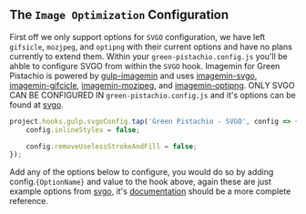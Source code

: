 ## The `Image Optimization` Configuration

First off we only support options for `SVGO` configuration, we have left `gifsicle`, `mozjpeg`, and `optipng` with their current options and have no plans currently to extend them.  Within your `green-pistachio.config.js` you'll be ahble to configure SVGO from within the `SVGO` hook.  Imagemin for Green Pistachio is powered by [gulp-imagemin](https://www.npmjs.com/package/gulp-imagemin) and uses [imagemin-svgo](https://www.npmjs.com/package/imagemin-svgo), [imagemin-gifcicle](https://www.npmjs.com/package/imagemin-gifsicle), [imagemin-mozjpeg](https://www.npmjs.com/package/imagemin-mozjpeg), and [imagemin-optipng](https://www.npmjs.com/package/imagemin-optipng).  ONLY SVGO CAN BE CONFIGURED IN `green-pistachio.config.js` and it's options can be found at [svgo](https://github.com/svg/svgo#configuration).

```javascript
project.hooks.gulp.svgoConfig.tap('Green Pistachio - SVGO', config => {
    config.inlineStyles = false;

    config.removeUselessStrokeAndFill = false;
});
```

Add any of the options below to configure, you would do so by adding config.`{OptionName}` and value to the hook above, again these
are just example options from [svgo](https://github.com/svg/svgo#configuration), it's [documentation](https://github.com/svg/svgo) should be a more complete reference.
